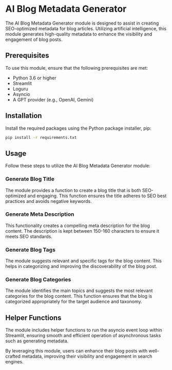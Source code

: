 # AI Blog Metadata Generator

The AI Blog Metadata Generator module is designed to assist in creating SEO-optimized metadata for blog articles. Utilizing artificial intelligence, this module generates high-quality metadata to enhance the visibility and engagement of blog posts.

## Prerequisites

To use this module, ensure that the following prerequisites are met:

- Python 3.6 or higher
- Streamlit
- Loguru
- Asyncio
- A GPT provider (e.g., OpenAI, Gemini)

## Installation

Install the required packages using the Python package installer, pip:

```bash
pip install -r requirements.txt
```

## Usage

Follow these steps to utilize the AI Blog Metadata Generator module:

### Generate Blog Title

The module provides a function to create a blog title that is both SEO-optimized and engaging. This function ensures the title adheres to SEO best practices and avoids negative keywords.

### Generate Meta Description

This functionality creates a compelling meta description for the blog content. The description is kept between 150-160 characters to ensure it meets SEO standards.

### Generate Blog Tags

The module suggests relevant and specific tags for the blog content. This helps in categorizing and improving the discoverability of the blog post.

### Generate Blog Categories

The module identifies the main topics and suggests the most relevant categories for the blog content. This function ensures that the blog is categorized appropriately for the target audience and taxonomy.

## Helper Functions

The module includes helper functions to run the asyncio event loop within Streamlit, ensuring smooth and efficient operation of asynchronous tasks such as generating metadata.

By leveraging this module, users can enhance their blog posts with well-crafted metadata, improving their visibility and engagement in search engines.
